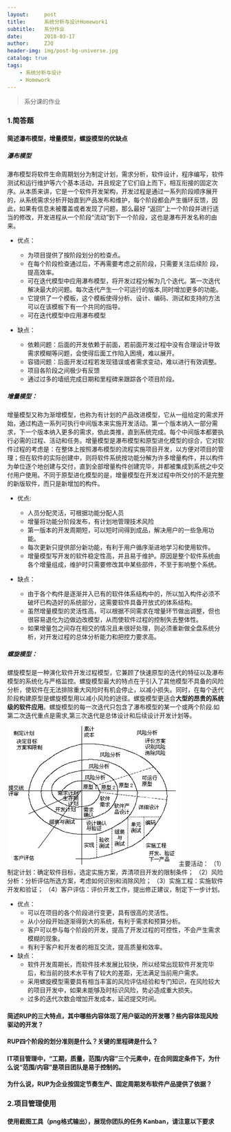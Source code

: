 ```yaml
---
layout:     post
title:      系统分析与设计Homework1
subtitle:   系分作业
date:       2018-03-17
author:     ZJQ
header-img: img/post-bg-universe.jpg
catalog: true
tags:
    - 系统分析与设计
    - Homework
---
```


> 系分课的作业

### 1.简答题
#### 简述瀑布模型，增量模型，螺旋模型的优缺点
##### 瀑布模型
瀑布模型将软件生命周期划分为制定计划，需求分析，软件设计，程序编写，软件测试和运行维护等六个基本活动，并且规定了它们自上而下，相互衔接的固定次序。从本质来讲，它是一个软件开发架构，开发过程是通过一系列阶段顺序展开的，从系统需求分析开始直到产品发布和维护，每个阶段都会产生循环反馈，因此，如果有信息未被覆盖或者发现了问题，那么最好 “返回”上一个阶段并进行适当的修改，开发进程从一个阶段“流动”到下一个阶段，这也是瀑布开发名称的由来。

* 优点：
	* 为项目提供了按阶段划分的检查点。
	* 在每个阶段检查通过后，不再需要考虑之前阶段，只需要关注后续阶
	段，提高效率。
	* 可在迭代模型中应用瀑布模型，将开发过程分解为几个迭代。第一次迭代解决最大的问题。每次迭代产生一个可运行的版本,同时增加更多的功能。
	* 它提供了一个模板，这个模板使得分析、设计、编码、测试和支持的方法可以在该模板下有一个共同的指导。
	* 可在迭代模型中应用瀑布模型

* 缺点：
	* 依赖问题：后面的开发依赖于前面，若前面开发过程中没有合理设计导致需求模糊等问题，会使得后面工作陷入困境，难以展开。
	* 容错问题：后面开发过程若发现错误或者需求变动，难以进行有效调整。
	* 项目各阶段之间极少有反馈
	* 通过过多的墙纸完成日期和里程碑来跟踪各个项目阶段。

##### 增量模型：
增量模型又称为渐增模型，也称为有计划的产品改进模型，它从一组给定的需求开始，通过构造一系列可执行中间版本来实施开发活动。第一个版本纳入一部分需求，下一个版本纳入更多的需求，依此类推，直到系统完成。每个中间版本都要执行必需的过程、活动和任务。增量模型是瀑布模型和原型进化模型的综合，它对软件过程的考虑是：在整体上按照瀑布模型的流程实施项目开发，以方便对项目的管理；但在软件的实际创建中，则将软件系统按功能分解为许多增量构件，并以构件为单位逐个地创建与交付，直到全部增量构件创建完毕，并都被集成到系统之中交付用户使用。不同于原型进化模型的是，增量模型在开发过程中所交付的不是完整的新版软件，而只是新增加的构件。

* 优点:
	* 人员分配灵活，可根据功能分配人员
	* 增量将功能分阶段发布，有计划地管理技术风险
	* 第一版本的开发周期短，可以短时间得到成品，解决用户的一些急用功能。
	* 每次更新只提供部分新功能，有利于用户循序渐进地学习和使用软件。
	* 增量模型写开发的软件稳定性高，并且易于维护。原因是整个软件系统由各个增量组成，维护时只需要修改其中某些部件，不至于影响整个系统。

* 缺点：
	* 由于各个构件是逐渐并入已有的软件体系结构中的，所以加入构件必须不破坏已构造好的系统部分，这需要软件具备开放式的体系结构。
	* 虽然增量模型的灵活性高，可以根据不同需求在增量环节做出调整，但也很容易退化为边做边改模型，从而使软件过程的控制失去整体性。
	* 如果增量包之间存在相交的情况且未很好处理，则必须重新做全盘系统分析，对开发过程的总体分析能力和把控力要求高。

##### 螺旋模型：
螺旋模型是一种演化软件开发过程模型，它兼顾了快速原型的迭代的特征以及瀑布模型的系统化与严格监控。螺旋模型最大的特点在于引入了其他模型不具备的风险分析，使软件在无法排除重大风险时有机会停止，以减小损失。同时，在每个迭代阶段构建原型是螺旋模型用以减小风险的途径。螺旋模型更适合**大型的昂贵的系统级的软件应用**。螺旋模型的每一次迭代只包含了瀑布模型的某一个或两个阶段.如第二次迭代重点是需求,第三次迭代是总体设计和后续设计开发计划等。

![](/img/螺旋模型.gif)
主要活动：
（1）制定计划：确定软件目标，选定实施方案，弄清项目开发的限制条件；
（2）风险分析：分析评估所选方案，考虑如何识别和消除风险；
（3）实施工程：实施软件开发和验证；
（4）客户评估：评价开发工作，提出修正建议，制定下一步计划。

* 优点：
	* 可以在项目的各个阶段进行变更，具有很高的灵活性。
	* 从小分段开始逐渐得到大的系统，有利于需求和预算分析。
	* 客户可以参与每个阶段的开发，提高了开发过程的可控性，不会产生需求模糊的现象。
	* 有利于客户和开发者的相互交流，提高质量和效率。
* 缺点：
	* 软件开发周期长，而软件技术发展比较快，所以经常出现软件开发完毕后，和当前的技术水平有了较大的差距，无法满足当前用户需求。
	* 采用螺旋模型需要具有相当丰富的风险评估经验和专门知识，在风险较大的项目开发中，如果未能够及时标识风险，势必造成重大损失。
	* 过多的迭代次数会增加开发成本，延迟提交时间。

#### 简述RUP的三大特点，其中哪些内容体现了用户驱动的开发哪？些内容体现风险驱动的开发？

#### RUP四个阶段的划分准则是什么？关键的里程碑是什么？

#### IT项目管理中，“工期，质量，范围/内容”三个元素中，在合同固定条件下，为什么说“范围/内容”是项目团队是易于控制的。

#### 为什么说，RUP为企业按固定节奏生产、固定周期发布软件产品提供了依据？

### 2.项目管理使用

#### 使用截图工具（png格式输出），展现你团队的任务 Kanban，请注意以下要求


